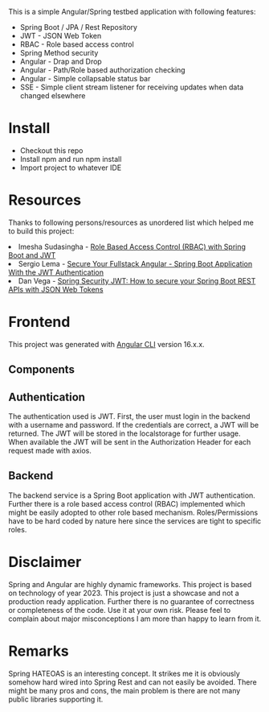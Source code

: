 This is a simple Angular/Spring testbed application with following features:

<ul>
<li>Spring Boot / JPA / Rest Repository</li>
<li>JWT - JSON Web Token</li>
<li>RBAC - Role based access control</li>
<li>Spring Method security</li>
<li>Angular - Drap and Drop</li>
<li>Angular - Path/Role based authorization checking</li>
<li>Angular - Simple collapsable status bar</li>
<li>SSE - Simple client stream listener for receiving updates when data changed elsewhere</li>
</ul>

# Install

<ul>
<li>Checkout this repo</li>
<li>Install npm and run npm install</li>
<li>Import project to whatever IDE</li>
</ul>

# Resources

Thanks to following persons/resources as unordered list which helped me to build this project:

<li>Imesha Sudasingha - <a href="https://medium.com/geekculture/role-based-access-control-rbac-with-spring-boot-and-jwt-bc20a8c51c15">Role Based Access Control (RBAC) with Spring Boot and JWT</a></li>
<li>Sergio Lema - <a href="https://github.com/serlesen/fullstack-jwt">Secure Your Fullstack Angular - Spring Boot Application With the JWT Authentication</a></li>
<li>Dan Vega - <a href="https://www.youtube.com/watch?v=KYNR5js2cXE&t=66s">Spring Security JWT: How to secure your Spring Boot REST APIs with JSON Web Tokens</a></li>

# Frontend

This project was generated with [Angular CLI](https://github.com/angular/angular-cli) version 16.x.x.

## Components

## Authentication

The authentication used is JWT. First, the user must login in the backend with a username and password.
If the credentials are correct, a JWT will be returned.
The JWT will be stored in the localstorage for further usage.
When available the JWT will be sent in the Authorization Header for each request made with axios.

## Backend

The backend service is a Spring Boot application with JWT authentication. Further there is a role based access control
(RBAC) implemented which might be easily adopted to other role based mechanism. Roles/Permissions have to be hard coded
by nature here since the services are tight to specific roles.

# Disclaimer

Spring and Angular are highly dynamic frameworks. This project is based on technology of year 2023. This project is just
a
showcase and not a production ready application. Further there is no guarantee of correctness or completeness of the
code.
Use it at your own risk. Please feel to complain about major misconceptions I am more than happy to learn from it.
 
# Remarks

Spring HATEOAS is an interesting concept. It strikes me it is obviously somehow hard wired into Spring Rest and can not easily be avoided.
There might be many pros and cons, the main problem is there are not many public libraries supporting it.

